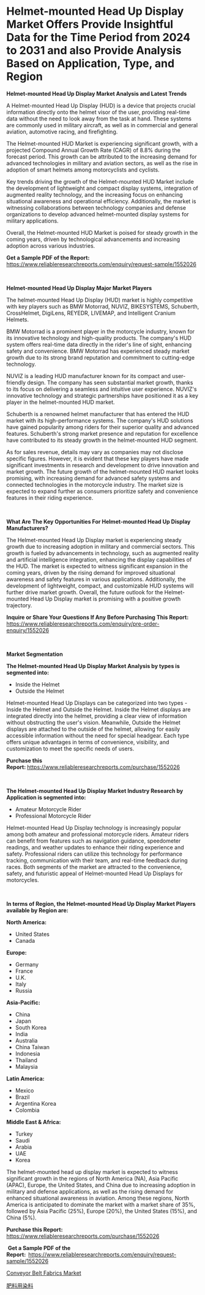 <p><h1>Helmet-mounted Head Up Display Market Offers Provide Insightful Data for the Time Period from 2024 to 2031 and also Provide Analysis Based on Application, Type, and Region</h1></p><p><strong>Helmet-mounted Head Up Display Market Analysis and Latest Trends</strong></p>
<p><p>A Helmet-mounted Head Up Display (HUD) is a device that projects crucial information directly onto the helmet visor of the user, providing real-time data without the need to look away from the task at hand. These systems are commonly used in military aircraft, as well as in commercial and general aviation, automotive racing, and firefighting.</p><p>The Helmet-mounted HUD Market is experiencing significant growth, with a projected Compound Annual Growth Rate (CAGR) of 8.8% during the forecast period. This growth can be attributed to the increasing demand for advanced technologies in military and aviation sectors, as well as the rise in adoption of smart helmets among motorcyclists and cyclists.</p><p>Key trends driving the growth of the Helmet-mounted HUD Market include the development of lightweight and compact display systems, integration of augmented reality technology, and the increasing focus on enhancing situational awareness and operational efficiency. Additionally, the market is witnessing collaborations between technology companies and defense organizations to develop advanced helmet-mounted display systems for military applications.</p><p>Overall, the Helmet-mounted HUD Market is poised for steady growth in the coming years, driven by technological advancements and increasing adoption across various industries.</p></p>
<p><strong>Get a Sample PDF of the Report:&nbsp;</strong> <a href="https://www.reliableresearchreports.com/enquiry/request-sample/1552026">https://www.reliableresearchreports.com/enquiry/request-sample/1552026</a></p>
<p>&nbsp;</p>
<p><strong>Helmet-mounted Head Up Display Major Market Players</strong></p>
<p><p>The helmet-mounted Head Up Display (HUD) market is highly competitive with key players such as BMW Motorrad, NUVIZ, BIKESYSTEMS, Schuberth, CrossHelmet, DigiLens, REYEDR, LIVEMAP, and Intelligent Cranium Helmets. </p><p>BMW Motorrad is a prominent player in the motorcycle industry, known for its innovative technology and high-quality products. The company's HUD system offers real-time data directly in the rider's line of sight, enhancing safety and convenience. BMW Motorrad has experienced steady market growth due to its strong brand reputation and commitment to cutting-edge technology.</p><p>NUVIZ is a leading HUD manufacturer known for its compact and user-friendly design. The company has seen substantial market growth, thanks to its focus on delivering a seamless and intuitive user experience. NUVIZ's innovative technology and strategic partnerships have positioned it as a key player in the helmet-mounted HUD market.</p><p>Schuberth is a renowned helmet manufacturer that has entered the HUD market with its high-performance systems. The company's HUD solutions have gained popularity among riders for their superior quality and advanced features. Schuberth's strong market presence and reputation for excellence have contributed to its steady growth in the helmet-mounted HUD segment.</p><p>As for sales revenue, details may vary as companies may not disclose specific figures. However, it is evident that these key players have made significant investments in research and development to drive innovation and market growth. The future growth of the helmet-mounted HUD market looks promising, with increasing demand for advanced safety systems and connected technologies in the motorcycle industry. The market size is expected to expand further as consumers prioritize safety and convenience features in their riding experience.</p></p>
<p>&nbsp;</p>
<p><strong>What Are The Key Opportunities For Helmet-mounted Head Up Display Manufacturers?</strong></p>
<p><p>The Helmet-mounted Head Up Display market is experiencing steady growth due to increasing adoption in military and commercial sectors. This growth is fueled by advancements in technology, such as augmented reality and artificial intelligence integration, enhancing the display capabilities of the HUD. The market is expected to witness significant expansion in the coming years, driven by the rising demand for improved situational awareness and safety features in various applications. Additionally, the development of lightweight, compact, and customizable HUD systems will further drive market growth. Overall, the future outlook for the Helmet-mounted Head Up Display market is promising with a positive growth trajectory.</p></p>
<p><strong>Inquire or Share Your Questions If Any Before Purchasing This Report:</strong> <a href="https://www.reliableresearchreports.com/enquiry/pre-order-enquiry/1552026">https://www.reliableresearchreports.com/enquiry/pre-order-enquiry/1552026</a></p>
<p>&nbsp;</p>
<p><strong>Market Segmentation</strong></p>
<p><strong>The Helmet-mounted Head Up Display Market Analysis by types is segmented into:</strong></p>
<p><ul><li>Inside the Helmet</li><li>Outside the Helmet</li></ul></p>
<p><p>Helmet-mounted Head Up Displays can be categorized into two types - Inside the Helmet and Outside the Helmet. Inside the Helmet displays are integrated directly into the helmet, providing a clear view of information without obstructing the user's vision. Meanwhile, Outside the Helmet displays are attached to the outside of the helmet, allowing for easily accessible information without the need for special headgear. Each type offers unique advantages in terms of convenience, visibility, and customization to meet the specific needs of users.</p></p>
<p><strong>Purchase this Report:&nbsp;</strong><a href="https://www.reliableresearchreports.com/purchase/1552026">https://www.reliableresearchreports.com/purchase/1552026</a></p>
<p>&nbsp;</p>
<p><strong>The Helmet-mounted Head Up Display Market Industry Research by Application is segmented into:</strong></p>
<p><ul><li>Amateur Motorcycle Rider</li><li>Professional Motorcycle Rider</li></ul></p>
<p><p>Helmet-mounted Head Up Display technology is increasingly popular among both amateur and professional motorcycle riders. Amateur riders can benefit from features such as navigation guidance, speedometer readings, and weather updates to enhance their riding experience and safety. Professional riders can utilize this technology for performance tracking, communication with their team, and real-time feedback during races. Both segments of the market are attracted to the convenience, safety, and futuristic appeal of Helmet-mounted Head Up Displays for motorcycles.</p></p>
<p>&nbsp;</p>
<p><strong>In terms of Region, the Helmet-mounted Head Up Display Market Players available by Region are:</strong></p>
<p>
    <p> <strong> North America: </strong>
        <ul>
            <li>United States</li>
            <li>Canada</li>
        </ul>
        </p> 
    <p> <strong> Europe: </strong>
        <ul>
            <li>Germany</li>
            <li>France</li>
            <li>U.K.</li>
            <li>Italy</li>
            <li>Russia</li>
        </ul>
        </p> 
    <p> <strong> Asia-Pacific: </strong>
        <ul>
            <li>China</li>
            <li>Japan</li>
            <li>South Korea</li>
            <li>India</li>
            <li>Australia</li>
            <li>China Taiwan</li>
            <li>Indonesia</li>
            <li>Thailand</li>
            <li>Malaysia</li>
        </ul>
        </p> 
    <p> <strong> Latin America: </strong>
        <ul>
            <li>Mexico</li>
            <li>Brazil</li>
            <li>Argentina Korea</li>
            <li>Colombia</li>
        </ul>
        </p> 
    <p> <strong> Middle East & Africa: </strong>
        <ul>
            <li>Turkey</li>
            <li>Saudi</li>
            <li>Arabia</li>
            <li>UAE</li>
            <li>Korea</li>
        </ul>
    </p>
    </p>
<p><p>The helmet-mounted head up display market is expected to witness significant growth in the regions of North America (NA), Asia Pacific (APAC), Europe, the United States, and China due to increasing adoption in military and defense applications, as well as the rising demand for enhanced situational awareness in aviation. Among these regions, North America is anticipated to dominate the market with a market share of 35%, followed by Asia Pacific (25%), Europe (20%), the United States (15%), and China (5%).</p></p>
<p><strong>Purchase this Report: </strong><a href="https://www.reliableresearchreports.com/purchase/1552026">https://www.reliableresearchreports.com/purchase/1552026</a></p>
<p>&nbsp;<strong>Get a Sample PDF of the Report:&nbsp;&nbsp;</strong><a href="https://www.reliableresearchreports.com/enquiry/request-sample/1552026">https://www.reliableresearchreports.com/enquiry/request-sample/1552026</a></p>
<p><strong></strong></p>
<p><p><a href="https://full-wildebeest-80b.notion.site/Conveyor-Belt-Fabrics-Market-Analysis-and-Market-Size-Global-Industry-Overview-Market-Segmentation-9e5441b0b0be4f2599e8d3a613627665">Conveyor Belt Fabrics Market</a></p><p><a href="https://github.com/SarahFahey88/Market-Research-Report-List-1/blob/main/313644312838.md">肥料用染料</a></p></p>